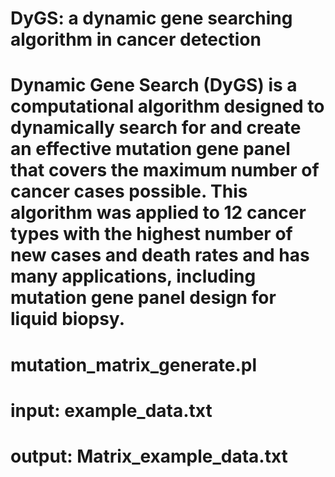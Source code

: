 # DyGS: a dynamic gene searching algorithm in cancer detection

# Dynamic Gene Search (DyGS) is a computational algorithm designed to dynamically search for and create an effective mutation gene panel that covers the maximum number of cancer cases possible. This algorithm was applied to 12 cancer types with the highest number of new cases and death rates and has many applications, including mutation gene panel design for liquid biopsy. 

# mutation_matrix_generate.pl
# input: example_data.txt
# output: Matrix_example_data.txt
